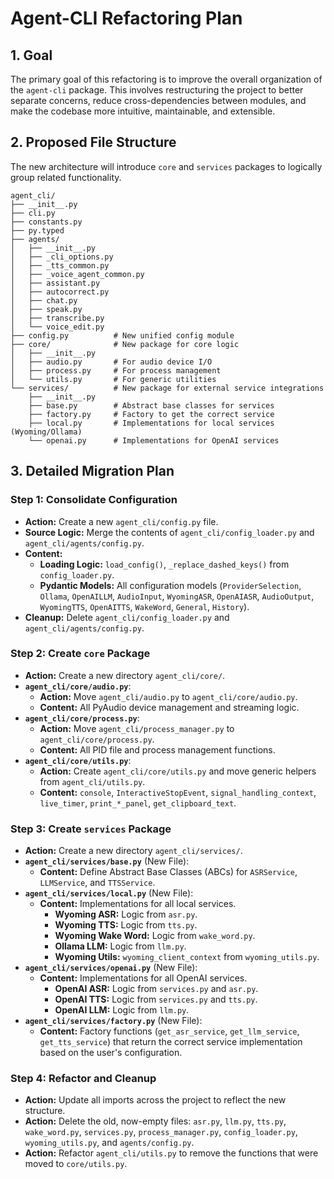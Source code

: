 # Agent-CLI Refactoring Plan

## 1. Goal

The primary goal of this refactoring is to improve the overall organization of the `agent-cli` package. This involves restructuring the project to better separate concerns, reduce cross-dependencies between modules, and make the codebase more intuitive, maintainable, and extensible.

## 2. Proposed File Structure

The new architecture will introduce `core` and `services` packages to logically group related functionality.

```
agent_cli/
├── __init__.py
├── cli.py
├── constants.py
├── py.typed
├── agents/
│   ├── __init__.py
│   ├── _cli_options.py
│   ├── _tts_common.py
│   ├── _voice_agent_common.py
│   ├── assistant.py
│   ├── autocorrect.py
│   ├── chat.py
│   ├── speak.py
│   ├── transcribe.py
│   └── voice_edit.py
├── config.py          # New unified config module
├── core/              # New package for core logic
│   ├── __init__.py
│   ├── audio.py       # For audio device I/O
│   ├── process.py     # For process management
│   └── utils.py       # For generic utilities
└── services/          # New package for external service integrations
    ├── __init__.py
    ├── base.py        # Abstract base classes for services
    ├── factory.py     # Factory to get the correct service
    ├── local.py       # Implementations for local services (Wyoming/Ollama)
    └── openai.py      # Implementations for OpenAI services
```

## 3. Detailed Migration Plan

### Step 1: Consolidate Configuration

-   **Action:** Create a new `agent_cli/config.py` file.
-   **Source Logic:** Merge the contents of `agent_cli/config_loader.py` and `agent_cli/agents/config.py`.
-   **Content:**
    -   **Loading Logic:** `load_config()`, `_replace_dashed_keys()` from `config_loader.py`.
    -   **Pydantic Models:** All configuration models (`ProviderSelection`, `Ollama`, `OpenAILLM`, `AudioInput`, `WyomingASR`, `OpenAIASR`, `AudioOutput`, `WyomingTTS`, `OpenAITTS`, `WakeWord`, `General`, `History`).
-   **Cleanup:** Delete `agent_cli/config_loader.py` and `agent_cli/agents/config.py`.

### Step 2: Create `core` Package

-   **Action:** Create a new directory `agent_cli/core/`.
-   **`agent_cli/core/audio.py`**:
    -   **Action:** Move `agent_cli/audio.py` to `agent_cli/core/audio.py`.
    -   **Content:** All PyAudio device management and streaming logic.
-   **`agent_cli/core/process.py`**:
    -   **Action:** Move `agent_cli/process_manager.py` to `agent_cli/core/process.py`.
    -   **Content:** All PID file and process management functions.
-   **`agent_cli/core/utils.py`**:
    -   **Action:** Create `agent_cli/core/utils.py` and move generic helpers from `agent_cli/utils.py`.
    -   **Content:** `console`, `InteractiveStopEvent`, `signal_handling_context`, `live_timer`, `print_*_panel`, `get_clipboard_text`.

### Step 3: Create `services` Package

-   **Action:** Create a new directory `agent_cli/services/`.
-   **`agent_cli/services/base.py`** (New File):
    -   **Content:** Define Abstract Base Classes (ABCs) for `ASRService`, `LLMService`, and `TTSService`.
-   **`agent_cli/services/local.py`** (New File):
    -   **Content:** Implementations for all local services.
        -   **Wyoming ASR:** Logic from `asr.py`.
        -   **Wyoming TTS:** Logic from `tts.py`.
        -   **Wyoming Wake Word:** Logic from `wake_word.py`.
        -   **Ollama LLM:** Logic from `llm.py`.
        -   **Wyoming Utils:** `wyoming_client_context` from `wyoming_utils.py`.
-   **`agent_cli/services/openai.py`** (New File):
    -   **Content:** Implementations for all OpenAI services.
        -   **OpenAI ASR:** Logic from `services.py` and `asr.py`.
        -   **OpenAI TTS:** Logic from `services.py` and `tts.py`.
        -   **OpenAI LLM:** Logic from `llm.py`.
-   **`agent_cli/services/factory.py`** (New File):
    -   **Content:** Factory functions (`get_asr_service`, `get_llm_service`, `get_tts_service`) that return the correct service implementation based on the user's configuration.

### Step 4: Refactor and Cleanup

-   **Action:** Update all imports across the project to reflect the new structure.
-   **Action:** Delete the old, now-empty files: `asr.py`, `llm.py`, `tts.py`, `wake_word.py`, `services.py`, `process_manager.py`, `config_loader.py`, `wyoming_utils.py`, and `agents/config.py`.
-   **Action:** Refactor `agent_cli/utils.py` to remove the functions that were moved to `core/utils.py`.
